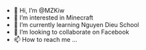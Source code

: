 - 👋 Hi, I’m @MZKiw
- 👀 I’m interested in Minecraft 
- 🌱 I’m currently learning Nguyen Dieu School
- 💞️ I’m looking to collaborate on Facebook
- 📫 How to reach me ...

<!---
MZKiw/MZKiw is a ✨ special ✨ repository because its `README.md` (this file) appears on your GitHub profile.
You can click the Preview link to take a look at your changes.
--->
